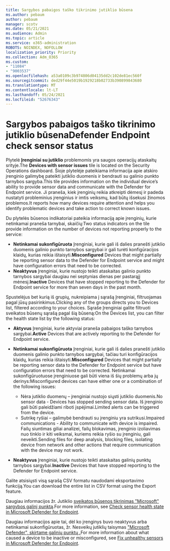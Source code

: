 ```yaml
---
title: Sargybos pabaigos taško tikrinimo jutiklio būsena
ms.author: pebaum
author: pebaum
manager: scotv
ms.date: 05/21/2021
ms.audience: Admin
ms.topic: article
ms.service: o365-administration
ROBOTS: NOINDEX, NOFOLLOW
localization_priority: Priority
ms.collection: Adm_O365
ms.custom:
- "11084"
- "9003537"
ms.openlocfilehash: a53a0109c3b974806d04135dd2c102de81ec560f
ms.sourcegitcommit: ded29f44e5019b1929218b02733b390899843680
ms.translationtype: MT
ms.contentlocale: lt-LT
ms.lasthandoff: 05/24/2021
ms.locfileid: "52676343"
---
```

# <a name="defender-endpoint-check-sensor-status"></a><span data-ttu-id="969c6-102">Sargybos pabaigos taško tikrinimo jutiklio būsena</span><span class="sxs-lookup"><span data-stu-id="969c6-102">Defender Endpoint check sensor status</span></span>

<span data-ttu-id="969c6-103">Plytelė **Įrenginiai su jutiklio** problemomis yra saugos operacijų ataskaitų srityje.</span><span class="sxs-lookup"><span data-stu-id="969c6-103">The **Devices with sensor issues** tile is located on the Security Operations dashboard.</span></span> <span data-ttu-id="969c6-104">Šioje plytelėje pateikiama informacija apie atskiro įrenginio galimybę pateikti jutiklio duomenis ir bendrauti su galinio punkto tarnybos sargyba.</span><span class="sxs-lookup"><span data-stu-id="969c6-104">This tile provides information on the individual device’s ability to provide sensor data and communicate with the Defender for Endpoint service.</span></span> <span data-ttu-id="969c6-105">Ji praneša, kiek įrenginių reikia atkreipti dėmesį ir padeda nustatyti probleminius įrenginius ir imtis veiksmų, kad būtų išsekusi žinomos problemos.</span><span class="sxs-lookup"><span data-stu-id="969c6-105">It reports how many devices require attention and helps you identify problematic devices and take action to correct known issues.</span></span>

<span data-ttu-id="969c6-106">Du plytelės būsenos indikatoriai pateikia informaciją apie įrenginių, kurie netinkamai praneša tarnybai, skaičių:</span><span class="sxs-lookup"><span data-stu-id="969c6-106">Two status indicators on the tile provide information on the number of devices not reporting properly to the service:</span></span>

- <span data-ttu-id="969c6-107">**Netinkamai sukonfigūruota** Įrenginiai, kurie gali iš dalies pranešti jutiklio duomenis galinio punkto tarnybos sargybai ir gali turėti konfigūracijos klaidų, kurias reikia ištaisyti.</span><span class="sxs-lookup"><span data-stu-id="969c6-107">**Misconfigured** Devices that might partially be reporting sensor data to the Defender for Endpoint service and might have configuration errors that need to be corrected.</span></span>
- <span data-ttu-id="969c6-108">**Neaktyvus** Įrenginiai, kurie nustojo teikti ataskaitas galinio punkto tarnybos sargybai daugiau nei septynias dienas per pastarąjį mėnesį.</span><span class="sxs-lookup"><span data-stu-id="969c6-108">**Inactive** Devices that have stopped reporting to the Defender for Endpoint service for more than seven days in the past month.</span></span>

<span data-ttu-id="969c6-109">Spustelėjus bet kurią iš grupių, nukreipiama į sąrašą Įrenginiai, filtruojamas pagal jūsų pasirinkimus.</span><span class="sxs-lookup"><span data-stu-id="969c6-109">Clicking any of the groups directs you to Devices list, filtered according to your choices.</span></span> <span data-ttu-id="969c6-110">Sąraše Įrenginiai galite filtruoti sveikatos būsenų sąrašą pagal šią būseną:</span><span class="sxs-lookup"><span data-stu-id="969c6-110">On the Devices list, you can filter the health state list by the following status:</span></span>

- <span data-ttu-id="969c6-111">**Aktyvus** Įrenginiai, kurie aktyviai praneša pabaigos taško tarnybos sargybai.</span><span class="sxs-lookup"><span data-stu-id="969c6-111">**Active** Devices that are actively reporting to the Defender for Endpoint service.</span></span>
- <span data-ttu-id="969c6-112">**Netinkamai sukonfigūruota** Įrenginiai, kurie gali iš dalies pranešti jutiklio duomenis galinio punkto tarnybos sargybai, tačiau turi konfigūracijos klaidų, kurias reikia ištaisyti.</span><span class="sxs-lookup"><span data-stu-id="969c6-112">**Misconfigured** Devices that might partially be reporting sensor data to the Defender for Endpoint service but have configuration errors that need to be corrected.</span></span> <span data-ttu-id="969c6-113">Netinkamai sukonfigūruotuose įrenginiuose gali būti viena iš šių problemų arba jų derinys:</span><span class="sxs-lookup"><span data-stu-id="969c6-113">Misconfigured devices can have either one or a combination of the following issues:</span></span>

    - <span data-ttu-id="969c6-114">Nėra jutiklio duomenų – įrenginiai nustojo siųsti jutiklio duomenis.</span><span class="sxs-lookup"><span data-stu-id="969c6-114">No sensor data - Devices has stopped sending sensor data.</span></span> <span data-ttu-id="969c6-115">Iš įrenginio gali būti paleidžiami riboti įspėjimai.</span><span class="sxs-lookup"><span data-stu-id="969c6-115">Limited alerts can be triggered from the device.</span></span>
    - <span data-ttu-id="969c6-116">Sutrikę ryšiai – galimybė bendrauti su įrenginiu yra sutrikusi.</span><span class="sxs-lookup"><span data-stu-id="969c6-116">Impaired communications - Ability to communicate with device is impaired.</span></span> <span data-ttu-id="969c6-117">Failų siuntimas giliai analizei, failų blokavimas, įrenginio izoliavimas nuo tinklo ir kiti veiksmai, kuriems reikia ryšio su įrenginiu, gali neveikti.</span><span class="sxs-lookup"><span data-stu-id="969c6-117">Sending files for deep analysis, blocking files, isolating device from network and other actions that require communication with the device may not work.</span></span>
- <span data-ttu-id="969c6-118">**Neaktyvus** Įrenginiai, kurie nustojo teikti ataskaitas galinių punktų tarnybos sargybai.</span><span class="sxs-lookup"><span data-stu-id="969c6-118">**Inactive** Devices that have stopped reporting to the Defender for Endpoint service.</span></span>

<span data-ttu-id="969c6-119">Galite atsisiųsti visą sąrašą CSV formatu naudodami eksportavimo funkciją.</span><span class="sxs-lookup"><span data-stu-id="969c6-119">You can download the entire list in CSV format using the Export feature.</span></span>

<span data-ttu-id="969c6-120">Daugiau informacijos žr. Jutiklio [sveikatos būsenos tikrinimas "Microsoft" sargybos galinį punktą](/microsoft-365/security/defender-endpoint/check-sensor-status).</span><span class="sxs-lookup"><span data-stu-id="969c6-120">For more information, see [Check sensor health state in Microsoft Defender for Endpoint](/microsoft-365/security/defender-endpoint/check-sensor-status).</span></span>

<span data-ttu-id="969c6-121">Daugiau informacijos apie tai, dėl ko įrenginys buvo neaktyvus arba netinkamai sukonfigūruotas, žr. Nesveikų jutiklių taisymas ["Microsoft Defender", skirtame galinių punktų .](/microsoft-365/security/defender-endpoint/fix-unhealthy-sensors)</span><span class="sxs-lookup"><span data-stu-id="969c6-121">For more information about what caused a device to be inactive or misconfigured, see [Fix unhealthy sensors in Microsoft Defender for Endpoint](/microsoft-365/security/defender-endpoint/fix-unhealthy-sensors).</span></span>

